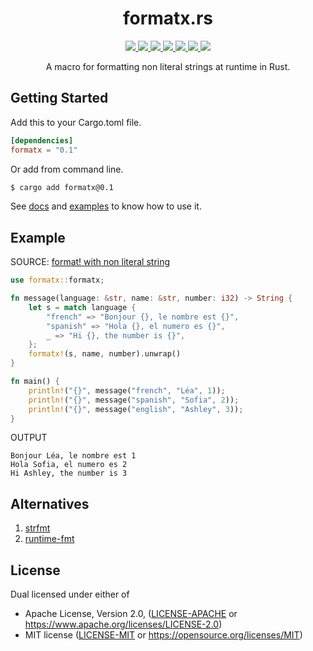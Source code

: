 <h1 align="center">formatx.rs</h1>

<p align="center">
  <a href="https://crates.io/crates/formatx">
    <img src="https://img.shields.io/crates/d/formatx?style=flat-square">
  </a>
  <a href="https://crates.io/crates/formatx">
    <img src="https://img.shields.io/crates/v/formatx?style=flat-square">
  </a>
  <a href="https://github.com/clitic/formatx.rs">
    <img src="https://img.shields.io/github/workflow/status/clitic/formatx.rs/Rust?logo=github&style=flat-square">
  </a>
  <a href="https://docs.rs/kdam/latest/formatx.rs">
    <img src="https://img.shields.io/docsrs/formatx.rs?logo=docsdotrs&style=flat-square">
  </a>
  <a href="https://github.com/clitic/formatx.rs#license">
    <img src="https://img.shields.io/crates/l/formatx?style=flat-square">
  </a>
  <a href="https://github.com/clitic/formatx.rs">
    <img src="https://img.shields.io/github/repo-size/clitic/formatx?style=flat-square">
  </a>
  <a href="https://github.com/clitic/formatx.rs">
    <img src="https://img.shields.io/tokei/lines/github/clitic/formatx.rs?logo=github&style=flat-square">
  </a>
</p>

<p align="center">A macro for formatting non literal strings at runtime in Rust.</p>

<!-- 
A crate for string formatting using runtime format strings.

This crate provides much the same facilities as `std::fmt`, with the
additional allowance for format strings which are not known until runtime.
Possible applications include internationalization, scripting, or other
customization.

The syntax for format strings and for macro invocations is equivalent to
that used by `std::fmt`, including support for positional and named
arguments. This crate shells out to the standard library implementations
for as much as possible to ensure feature parity. -->

<!-- - [How can I use a dynamic format string with the format! macro?](https://stackoverflow.com/questions/32572486/how-can-i-use-a-dynamic-format-string-with-the-format-macro) -->


## Getting Started

Add this to your Cargo.toml file.

```toml
[dependencies]
formatx = "0.1"
```

Or add from command line.

```bash
$ cargo add formatx@0.1
```

See [docs](https://docs.rs/format_template) and [examples](https://github.com/clitic/kdam/tree/main/examples) to 
know how to use it.

## Example

SOURCE: [format! with non literal string](https://users.rust-lang.org/t/format-with-non-literal-string/2057)

```rust
use formatx::formatx;

fn message(language: &str, name: &str, number: i32) -> String {
    let s = match language {
        "french" => "Bonjour {}, le nombre est {}",
        "spanish" => "Hola {}, el numero es {}",
        _ => "Hi {}, the number is {}",
    };
    formatx!(s, name, number).unwrap()
}

fn main() {
    println!("{}", message("french", "Léa", 1));
    println!("{}", message("spanish", "Sofia", 2));
    println!("{}", message("english", "Ashley", 3));
}
```

OUTPUT

```
Bonjour Léa, le nombre est 1
Hola Sofia, el numero es 2
Hi Ashley, the number is 3
```

## Alternatives

1. [strfmt](https://github.com/vitiral/strfmt)
2. [runtime-fmt](https://github.com/SpaceManiac/runtime-fmt)

## License

Dual licensed under either of

- Apache License, Version 2.0, ([LICENSE-APACHE](LICENSE-APACHE) or https://www.apache.org/licenses/LICENSE-2.0)
- MIT license ([LICENSE-MIT](LICENSE-MIT) or https://opensource.org/licenses/MIT)
